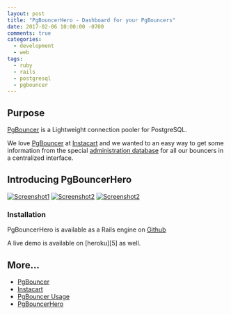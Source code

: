 ```yaml
---
layout: post
title: "PgBouncerHero - Dashboard for your PgBouncers"
date: 2017-02-06 10:00:00 -0700
comments: true
categories:
  - development
  - web
tags:
  - ruby
  - rails
  - postgresql
  - pgbouncer
---
```


## Purpose

[PgBouncer][1] is a Lightweight connection pooler for PostgreSQL.

We love [PgBouncer][1] at [Instacart][2] and we wanted to an easy way to
get some information from the special [administration database][3] for all our
bouncers in a centralized interface.

## Introducing PgBouncerHero

[![Screenshot1](https://github.com/kwent/pgbouncerhero/blob/master/doc/screenshot-1.png?raw=true)](https://pgbouncerhero-demo.herokuapp.com/)
[![Screenshot2](https://github.com/kwent/pgbouncerhero/blob/master/doc/screenshot-2.png?raw=true)](https://pgbouncerhero-demo.herokuapp.com/)
[![Screenshot2](https://github.com/kwent/pgbouncerhero/blob/master/doc/screenshot-3.png?raw=true)](https://pgbouncerhero-demo.herokuapp.com/)

### Installation

PgBouncerHero is available as a Rails engine on [Github][4]

A live demo is available on [heroku][5] as well.

## More...

- [PgBouncer][1]
- [Instacart][2]
- [PgBouncer Usage][3]
- [PgBouncerHero][4]

[1]: https://pgbouncer.github.io
[2]: https://www.instacart.com
[3]: https://pgbouncer.github.io/usage.html
[4]: https://github.com/kwent/pgbouncerhero
[4]: https://pgbouncerhero-demo.herokuapp.com
